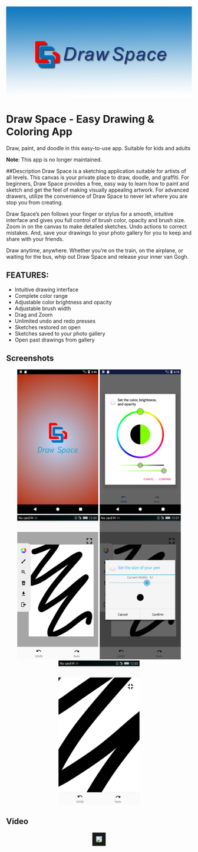 <p align="center">
<img src="https://github.com/tom-bu/drawspace/blob/master/imgs/Feature%20Graphic2.png">
</p>

# Draw Space - Easy Drawing & Coloring App
Draw, paint, and doodle in this easy-to-use app. Suitable for kids and adults

**Note**: This app is no longer maintained.

##Description
Draw Space is a sketching application suitable for artists of all levels. This canvas is your private place to draw, doodle, and graffiti. For beginners, Draw Space provides a free, easy way to learn how to paint and sketch and get the feel of making visually appealing artwork. For advanced drawers, utilize the convenience of Draw Space to never let where you are stop you from creating.

Draw Space’s pen follows your finger or stylus for a smooth, intuitive interface and gives you full control of brush color, opacity and brush size. 
Zoom in on the canvas to make detailed sketches. Undo actions to correct mistakes. And, save your drawings to your photo gallery for you to keep and share with your friends.

Draw anytime, anywhere. Whether you’re on the train, on the airplane, or waiting for the bus, whip out Draw Space and release your inner van Gogh. 

## FEATURES:
* Intuitive drawing interface
* Complete color range 
* Adjustable color brightness and opacity
* Adjustable brush width
* Drag and Zoom
* Unlimited undo and redo presses
* Sketches restored on open
* Sketches saved to your photo gallery
* Open past drawings from gallery

## Screenshots
<p align="center">
  <img src="https://github.com/tom-bu/drawspace/blob/master/imgs/load screen.png" width="220" />
  <img src="https://github.com/tom-bu/drawspace/blob/master/imgs/ColorWheel.png" width="220" /> 
  <img src="https://github.com/tom-bu/drawspace/blob/master/imgs/device-2018-03-25-230122.png" width="220" />
  <img src="https://github.com/tom-bu/drawspace/blob/master/imgs/device-2018-03-25-230149.png" width="220" />
  <img src="https://github.com/tom-bu/drawspace/blob/master/imgs/device-2018-03-25-230219.png"  width="220/>
  <img src="https://github.com/tom-bu/drawspace/blob/master/imgs/device-2018-03-26-163840.png" width="220" />
</p>


## Video
<p align="center">
<a href="https://www.youtube.com/watch?v=Fx838NIf4fQ
" target="_blank"><img src="http://i3.ytimg.com/vi/Fx838NIf4fQ/maxresdefault.jpg" 
width="240" border="10" /></a>
</p>
